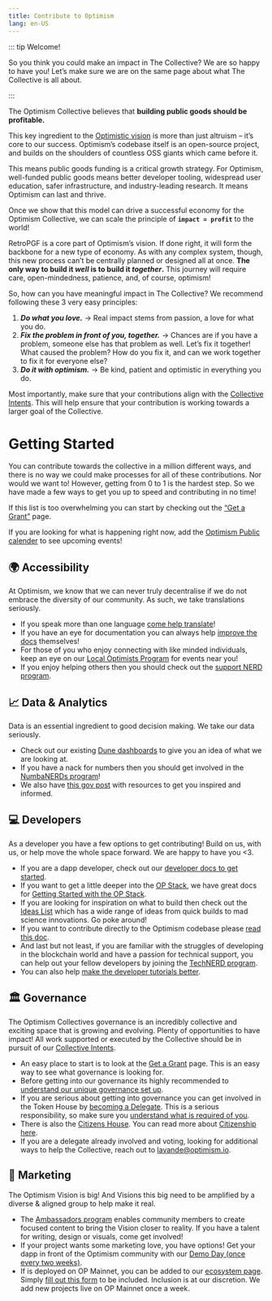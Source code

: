 ```yaml
---
title: Contribute to Optimism
lang: en-US
---
```


::: tip Welcome!

So you think you could make an impact in The Collective? We are so happy to have you! Let’s make sure we are on the same page about what The Collective is all about.

:::

The Optimism Collective believes that **building public goods should be profitable.**

This key ingredient to the [Optimistic vision](https://www.optimism.io/vision) is more than just altruism – it’s core to our success. Optimism’s codebase itself is an open-source project, and builds on the shoulders of countless OSS giants which came before it.

This means public goods funding is a critical growth strategy. For Optimism, well-funded public goods means better developer tooling, widespread user education, safer infrastructure, and industry-leading research. It means Optimism can last and thrive.

Once we show that this model can drive a successful economy for the Optimism Collective, we can scale the principle of **`impact = profit`** to the world!

RetroPGF is a core part of Optimism’s vision. If done right, it will form the backbone for a new type of economy. As with any complex system, though, this new process can’t be centrally planned or designed all at once. **The only way to build it *well* is to build it *together*.** This journey will require care, open-mindedness, patience, and, of course, optimism!

So, how can you have meaningful impact in The Collective? We recommend following these 3 very easy principles:

1. ***Do what you love.*** → Real impact stems from passion, a love for what you do.
2. ***Fix the problem in front of you, together.*** → Chances are if you have a problem, someone else has that problem as well. Let’s fix it together! What caused the problem? How do you fix it, and can we work together to fix it for everyone else? 
3. ***Do it with optimism.*** → Be kind, patient and optimistic in everything you do. 

Most importantly, make sure that your contributions align with the [Collective Intents](https://gov.optimism.io/t/collective-intents/5874). This will help ensure that your contribution is working towards a larger goal of the Collective. 

# Getting Started

You can contribute towards the collective in a million different ways, and there is no way we could make processes for all of these contributions. Nor would we want to! However, getting from 0 to 1 is the hardest step. So we have made a few ways to get you up to speed and contributing in no time! 

If this list is too overwhelming you can start by checking out the [“Get a Grant”](../governance/get-a-grant.md) page.

If you are looking for what is happening right now, add the [Optimism Public calender](https://calendar.google.com/calendar/embed?src=c_4hui70itm089e7t8q50heh1kno%40group.calendar.google.com) to see upcoming events!

## 🌍 Accessibility

At Optimism, we know that we can never truly decentralise if we do not embrace the diversity of our community. As such, we take translations seriously. 

* If you speak more than one language [come help translate](./contribution-path/translators.md)! 
* If you have an eye for documentation you can always help [improve the docs](https://github.com/ethereum-optimism/community-hub) themselves! 
* For those of you who enjoy connecting with like minded individuals, keep an eye on our [Local Optimists Program](./contribution-path/local-optimists.md) for events near you!
* If you enjoy helping others then you should check out the [support NERD program](./contribution-path/NERD-req.md).

## 📈 Data & Analytics

Data is an essential ingredient to good decision making. We take our data seriously. 

* Check out our existing [Dune dashboards](https://dune.com/optimismfnd) to give you an idea of what we are looking at. 
* If you have a nack for numbers then you should get involved in the [NumbaNERDs program](./contribution-path/numbaNERDs.md)!
* We also have [this gov post](https://gov.optimism.io/t/how-to-contribute-op-rewards-analytics/5975) with resources to get you inspired and informed.

## 💻 Developers

As a developer you have a few options to get contributing! Build on us, with us, or help move the whole space forward. We are happy to have you <3.

* If you are a dapp developer, check out our [developer docs to get started](../developers/README.md). 
* If you want to get a little deeper into the [OP Stack](https://stack.optimism.io/), we have great docs for [Getting Started with the OP Stack](https://stack.optimism.io/docs/build/getting-started/). 
* If you are looking for inspiration on what to build then check out the [Ideas List](https://github.com/orgs/ethereum-optimism/projects/31/views/3) which has a wide range of ideas from quick builds to mad science innovations. Go poke around! 
* If you want to contribute directly to the Optimism codebase please [read this doc](./technical-contributions.md).
* And last but not least, if you are familiar with the struggles of developing in the blockchain world and have a passion for technical support, you can help out your fellow developers by joining the [TechNERD program](./contribution-path/techNERDs.md). 
* You can also help [make the developer tutorials better](https://github.com/ethereum-optimism/optimism-tutorial). 

## 🏛️ Governance

The Optimism Collectives governance is an incredibly collective and exciting space that is growing and evolving. Plenty of opportunities to have impact! All work supported or executed by the Collective should be in pursuit of our [Collective Intents](https://gov.optimism.io/t/collective-intents/5874).

* An easy place to start is to look at the [Get a Grant](../governance/get-a-grant.md) page. This is an easy way to see what governance is looking for.
* Before getting into our governance its highly recommended to [understand our unique governance set up](../governance/README.md).
* If you are serious about getting into governance you can get involved in the Token House by [becoming a Delegate](../governance/delegate.md). This is a serious responsibility, so make sure you [understand what is required of you](../governance/existing-delegate.md).
* There is also the [Citizens House](../governance/citizens-house.md). You can read more about [Citizenship here](../governance/citizenship.md). 
* If you are a delegate already involved and voting, looking for additional ways to help the Collective, reach out to lavande@optimism.io.

## 🫡 Marketing

The Optimism Vision is big! And Visions this big need to be amplified by a diverse & aligned group to help make it real. 

* The [Ambassadors program](./contribution-path/Ambassador-req.md) enables community members to create focused content to bring the Vision closer to reality. If you have a talent for writing, design or visuals, come get involved! 
* If your project wants some marketing love, you have options! Get your dapp in front of the Optimism community with our [Demo Day (once every two weeks)](./demo-day.md).
* If is deployed on OP Mainnet, you can be added to our [ecosystem page](https://www.optimism.io/apps/all). Simply [fill out this form](https://optimismfnd.typeform.com/optimism-mktg) to be included. Inclusion is at our discretion. We add new projects live on OP Mainnet once a week.

